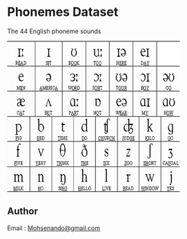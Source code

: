# Phonemes Dataset
The 44 English phoneme sounds

<img src="./images/table.jpg" alt="Phonemes Table" width="400" height="350">



## Author
Email : [Mohsenando@gmail.com][email]


[email]: <mailto:mohsenando@gmail.com>
